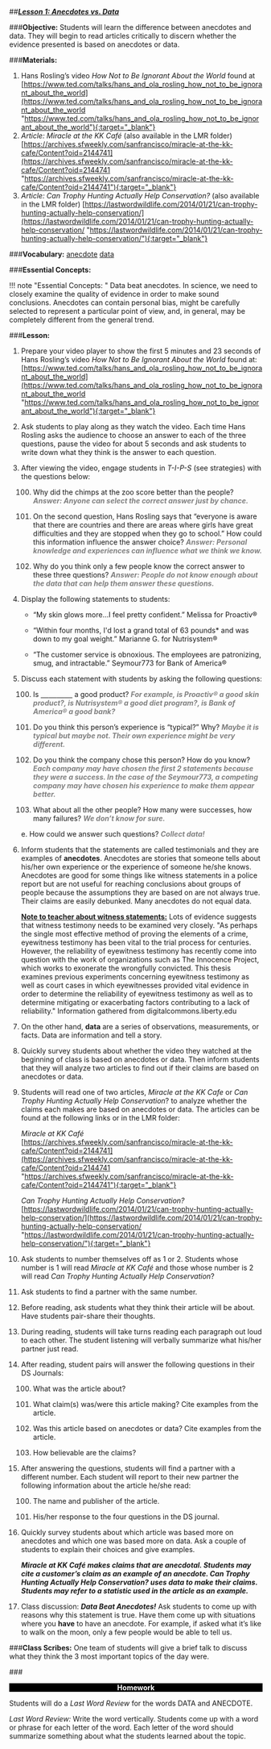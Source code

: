 ##***<u>Lesson 1: Anecdotes vs. Data</u>***

###**Objective:**
Students will learn the difference between anecdotes and data. They will begin to read articles critically to
discern whether the evidence presented is based on anecdotes or data.

###**Materials:**
1. Hans Rosling’s video *How Not to Be Ignorant About the World* found at
[https://www.ted.com/talks/hans_and_ola_rosling_how_not_to_be_ignorant_about_the_world](https://www.ted.com/talks/hans_and_ola_rosling_how_not_to_be_ignorant_about_the_world "https://www.ted.com/talks/hans_and_ola_rosling_how_not_to_be_ignorant_about_the_world"){:target="_blank"}
2. *Article: Miracle at the KK Café* (also available in the LMR folder)
[https://archives.sfweekly.com/sanfrancisco/miracle-at-the-kk-cafe/Content?oid=2144741](https://archives.sfweekly.com/sanfrancisco/miracle-at-the-kk-cafe/Content?oid=2144741 "https://archives.sfweekly.com/sanfrancisco/miracle-at-the-kk-cafe/Content?oid=2144741"){:target="_blank"}
3. *Article: Can Trophy Hunting Actually Help Conservation?* (also available in the LMR folder)
[https://lastwordwildlife.com/2014/01/21/can-trophy-hunting-actually-help-conservation/](https://lastwordwildlife.com/2014/01/21/can-trophy-hunting-actually-help-conservation/ "https://lastwordwildlife.com/2014/01/21/can-trophy-hunting-actually-help-conservation/"){:target="_blank"}

###**Vocabulary:**
[anecdote](../../vocabulary/unit2/#anecdote "stories that someone tells about his/her own experience or the experience of someone he/she knows")
[data](../../vocabulary/unit2/#data "information, or observations, that have been gathered and recorded")

###**Essential Concepts:**

!!! note "Essential Concepts: "
    Data beat anecdotes. In science, we need to closely examine the quality of
    evidence in order to make sound conclusions. Anecdotes can contain personal bias, might be carefully
    selected to represent a particular point of view, and, in general, may be completely different from the
    general trend.

###**Lesson:**
1. Prepare your video player to show the first 5 minutes and 23 seconds of Hans Rosling’s video
*How Not to Be Ignorant About the World* found at:
[https://www.ted.com/talks/hans_and_ola_rosling_how_not_to_be_ignorant_about_the_world](https://www.ted.com/talks/hans_and_ola_rosling_how_not_to_be_ignorant_about_the_world "https://www.ted.com/talks/hans_and_ola_rosling_how_not_to_be_ignorant_about_the_world"){:target="_blank"}

2. Ask students to play along as they watch the video. Each time Hans Rosling asks the audience to
choose an answer to each of the three questions, pause the video for about 5 seconds and ask
students to write down what they think is the answer to each question.

3. After viewing the video, engage students in *T-I-P-S* (see strategies) with the questions below:

    100. Why did the chimps at the zoo score better than the people? <span style="color:grey">***Answer: Anyone can
    select the correct answer just by chance.***</span>

    100. On the second question, Hans Rosling says that “everyone is aware that there are
    countries and there are areas where girls have great difficulties and they are stopped
    when they go to school.” How could this information influence the answer choice?
    <span style="color:grey">***Answer: Personal knowledge and experiences can influence what we think we
    know.***</span>

    100. Why do you think only a few people know the correct answer to these three questions?
    <span style="color:grey">***Answer: People do not know enough about the data that can help them answer
    these questions.***</span>

4. Display the following statements to students:

    * “My skin glows more…I feel pretty confident.” Melissa for Proactiv®

    * “Within four months, I'd lost a grand total of 63 pounds\* and was down to my goal weight.”
    Marianne G. for Nutrisystem®

    * “The customer service is obnoxious. The employees are patronizing, smug, and intractable.”
    Seymour773 for Bank of America®

5. Discuss each statement with students by asking the following questions:

    100. Is <u>&nbsp;&nbsp;&nbsp;&nbsp;</u><u>&nbsp;&nbsp;&nbsp;&nbsp;</u><u>&nbsp;&nbsp;&nbsp;&nbsp;</u><u>&nbsp;&nbsp;&nbsp;&nbsp;</u> a good product? <span style="color:grey">***For example, is Proactiv® a good skin
    product?, is Nutrisystem® a good diet program?, is Bank of America® a good
    bank?***</span>

    100. Do you think this person’s experience is “typical?” Why? <span style="color:grey">***Maybe it is typical but maybe
    not. Their own experience might be very different.***</span>

    100. Do you think the company chose this person? How do you know? <span style="color:grey">***Each company may
    have chosen the first 2 statements because they were a success. In the case of the
    Seymour773, a competing company may have chosen his experience to make
    them appear better.***</span>

    100. What about all the other people? How many were successes, how many failures? <span style="color:grey">***We
    don’t know for sure.***</span>

    e. How could we answer such questions? <span style="color:grey">***Collect data!***</span>

6. Inform students that the statements are called testimonials and they are examples of **anecdotes**.
Anecdotes are stories that someone tells about his/her own experience or the experience of
someone he/she knows. Anecdotes are good for some things like witness statements in a police
report but are not useful for reaching conclusions about groups of people because the
assumptions they are based on are not always true. Their claims are easily debunked. Many
anecdotes do not equal data.

    **<u>Note to teacher about witness statements:</u>** Lots of evidence suggests that witness testimony
    needs to be examined very closely. "As perhaps the single most effective method of proving the
    elements of a crime, eyewitness testimony has been vital to the trial process for centuries.
    However, the reliability of eyewitness testimony has recently come into question with the work of
    organizations such as The Innocence Project, which works to exonerate the wrongfully convicted.
    This thesis examines previous experiments concerning eyewitness testimony as well as court
    cases in which eyewitnesses provided vital evidence in order to determine the reliability of
    eyewitness testimony as well as to determine mitigating or exacerbating factors contributing to a
    lack of reliability." Information gathered from digitalcommons.liberty.edu

7. On the other hand, **data** are a series of observations, measurements, or facts. Data are
information and tell a story.

8. Quickly survey students about whether the video they watched at the beginning of class is based
on anecdotes or data. Then inform students that they will analyze two articles to find out if their
claims are based on anecdotes or data.

9. Students will read one of two articles, *Miracle at the KK Cafe* or *Can Trophy Hunting Actually
Help Conservation*? to analyze whether the claims each makes are based on anecdotes or data.
The articles can be found at the following links or in the LMR folder:

    *Miracle at KK Café*<br>
    [https://archives.sfweekly.com/sanfrancisco/miracle-at-the-kk-cafe/Content?oid=2144741](https://archives.sfweekly.com/sanfrancisco/miracle-at-the-kk-cafe/Content?oid=2144741 "https://archives.sfweekly.com/sanfrancisco/miracle-at-the-kk-cafe/Content?oid=2144741"){:target="_blank"}

    *Can Trophy Hunting Actually Help Conservation?*<br>
    [https://lastwordwildlife.com/2014/01/21/can-trophy-hunting-actually-help-conservation/](https://lastwordwildlife.com/2014/01/21/can-trophy-hunting-actually-help-conservation/ "https://lastwordwildlife.com/2014/01/21/can-trophy-hunting-actually-help-conservation/"){:target="_blank"}

10. Ask students to number themselves off as 1 or 2. Students whose number is 1 will read *Miracle at
KK Café* and those whose number is 2 will read *Can Trophy Hunting Actually Help Conservation*?

11. Ask students to find a partner with the same number.

12. Before reading, ask students what they think their article will be about. Have students pair-share
their thoughts.

13. During reading, students will take turns reading each paragraph out loud to each other. The
student listening will verbally summarize what his/her partner just read.

14. After reading, student pairs will answer the following questions in their DS Journals:

    100. What was the article about?

    100. What claim(s) was/were this article making? Cite examples from the article.

    100. Was this article based on anecdotes or data? Cite examples from the article.

    100. How believable are the claims?

15. After answering the questions, students will find a partner with a different number. Each student
will report to their new partner the following information about the article he/she read:

    100. The name and publisher of the article.

    100. His/her response to the four questions in the DS journal.
    
16. Quickly survey students about which article was based more on anecdotes and which one was
based more on data. Ask a couple of students to explain their choices and give examples.

    ***Miracle at KK Café makes claims that are anecdotal. Students may cite a customer’s claim
    as an example of an anecdote. Can Trophy Hunting Actually Help Conservation? uses data
    to make their claims. Students may refer to a statistic used in the article as an example.***

17. Class discussion: ***Data Beat Anecdotes!*** Ask students to come up with reasons why this
statement is true. Have them come up with situations where you **have** to have an anecdote. For
example, if asked what it’s like to walk on the moon, only a few people would be able to tell us.

###**Class Scribes:**
One team of students will give a brief talk to discuss what they think the 3 most important topics of the
day were.

###<p style="background: black; color: white; text-align: center;">**Homework**</p>
Students will do a *Last Word Review* for the words DATA and ANECDOTE.

*Last Word Review:* Write the word vertically. Students come up with a word or phrase for each letter of
the word. Each letter of the word should summarize something about what the students learned about the
topic.
